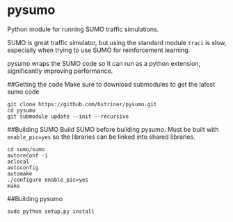 # pysumo
Python module for running SUMO traffic simulations.

SUMO is great traffic simulator, but using the standard module `traci` is slow, especially when trying to use SUMO for reinforcement learning.

pysumo wraps the SUMO code so it can run as a python extension, significantly improving performance.

##Getting the code
Make sure to download submodules to get the latest sumo code

```
git clone https://github.com/bstriner/pysumo.git
cd pysumo
git submodule update --init --recursive
```

##Building SUMO
Build SUMO before building pysumo. Must be built with `enable_pic=yes` so the libraries can be linked into shared libraries.

```
cd sumo/sumo
autoreconf -i
aclocal
autoconfig
automake
./configure enable_pic=yes
make
```

##Building pysumo

```
sudo python setup.py install
```
